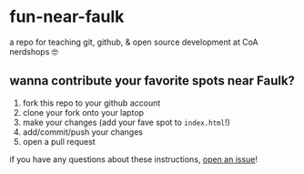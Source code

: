 # fun-near-faulk
a repo for teaching git, github, & open source development at CoA nerdshops 🤓

## wanna contribute your favorite spots near Faulk?  
1. fork this repo to your github account
2. clone your fork onto your laptop
3. make your changes (add your fave spot to ``index.html``!)
4. add/commit/push your changes
6. open a pull request

if you have any questions about these instructions, [open an issue](https://github.com/cityofaustin/fun-near-faulk/issues/new)!
